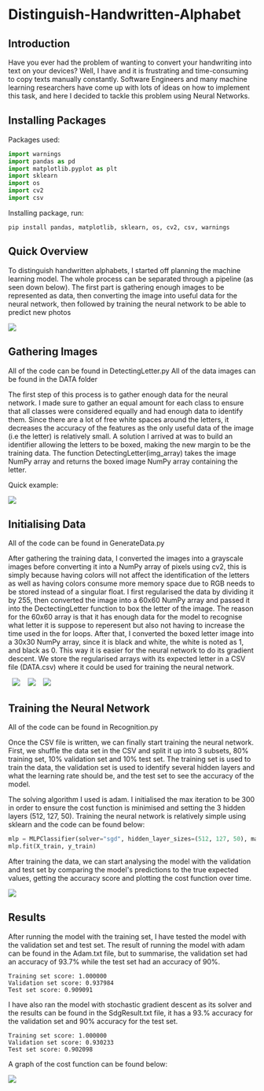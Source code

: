 Distinguish-Handwritten-Alphabet
================================

Introduction
------------
Have you ever had the problem of wanting to convert your handwriting into text on your devices? Well, I have and it is frustrating and time-consuming to copy texts manually constantly. Software Engineers and many machine learning researchers have come up with lots of ideas on how to implement this task, and here I decided to tackle this problem using Neural Networks.


Installing Packages
-------------------
Packages used:

```python
import warnings
import pandas as pd
import matplotlib.pyplot as plt
import sklearn
import os
import cv2 
import csv
```

Installing package, run:

```terminal
pip install pandas, matplotlib, sklearn, os, cv2, csv, warnings
```

Quick Overview
--------------
To distinguish handwritten alphabets, I started off planning the machine learning model. The whole process can be separated through a pipeline (as seen down below). The first part is gathering enough images to be represented as data, then converting the image into useful data for the neural network, then followed by training the neural network to be able to predict new photos

![](images/pipeline.png)

Gathering Images
----------------
All of the code can be found in DetectingLetter.py
All of the data images can be found in the DATA folder

The first step of this process is to gather enough data for the neural network. I made sure to gather an equal amount for each class to ensure that all classes were considered equally and had enough data to identify them. Since there are a lot of free white spaces around the letters, it decreases the accuracy of the features as the only useful data of the image (i.e the letter) is relatively small. A solution I arrived at was to build an identifier allowing the letters to be boxed, making the new margin to be the training data. The function DetectingLetter(img_array) takes the image NumPy array and returns the boxed image NumPy array containing the letter.

Quick example:

![](images/boxed-a.png)


Initialising Data
-----------------
All of the code can be found in GenerateData.py

After gathering the training data, I converted the images into a grayscale images before converting it into a NumPy array of pixels using cv2, this is simply because having colors will not affect the identification of the letters as well as having colors consume more memory space due to RGB needs to be stored instead of a singular float. I first regularised the data by dividing it by 255, then converted the image into a 60x60 NumPy array and passed it into the DectectingLetter function to box the letter of the image. The reason for the 60x60 array is that it has enough data for the model to recognise what letter it is suppose to reperesent but also not having to increase the time used in the for loops. After that, I converted the boxed letter image into a 30x30 NumPy array, since it is black and white, the white is noted as 1, and black as 0. This way it is easier for the neural network to do its gradient descent. We store the regularised arrays with its expected letter in a CSV file (DATA.csv) where it could be used for training the neural network.

&nbsp; ![](images/a.png) &nbsp;&nbsp; ![](images/w.png) &nbsp;&nbsp; ![](images/n.png)


Training the Neural Network
---------------------------
All of the code can be found in Recognition.py

Once the CSV file is written, we can finally start training the neural network. First, we shuffle the data set in the CSV and split it up into 3 subsets, 80% training set, 10% validation set and 10% test set. The training set is used to train the data, the validation set is used to identify several hidden layers and what the learning rate should be, and the test set to see the accuracy of the model. 

The solving algorithm I used is adam. I initialised the max iteration to be 300 in order to ensure the cost function is minimised and setting the 3 hidden layers (512, 127, 50). Training the neural network is relatively simple using sklearn and the code can be found below:
```python 
mlp = MLPClassifier(solver="sgd", hidden_layer_sizes=(512, 127, 50), max_iter=300, verbose=1)
mlp.fit(X_train, y_train)
```

After training the data, we can start analysing the model with the validation and test set by comparing the model's predictions to the true expected values, getting the accuracy score and plotting the cost function over time.

![](images/nn-diagram.png)


Results
-------
After running the model with the training set, I have tested the model with the validation set and test set. The result of running the model with adam can be found in the Adam.txt file, but to summarise, the validation set had an accuracy of 93.7% while the test set had an accuracy of 90%.
```
Training set score: 1.000000
Validation set score: 0.937984
Test set score: 0.909091
```

I have also ran the model with stochastic gradient descent as its solver and the results can be found in the SdgResult.txt file, it has a 93.% accuracy for the validation set and 90% accuracy for the test set.
```
Training set score: 1.000000
Validation set score: 0.930233
Test set score: 0.902098
```

A graph of the cost function can be found below:

![](images/graph.png)






